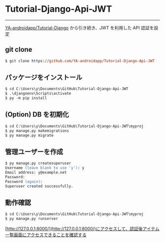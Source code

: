 # Tutorial-Django-Api-JWT

---

[YA-androidapp/Tutorial-Django](https://github.com/YA-androidapp/Tutorial-Django) から引き続き、JWT を利用した API 認証を設定

## git clone

```ps
$ git clone https://github.com/YA-androidapp/Tutorial-Django-Api-JWT
```

## パッケージをインストール

```ps
$ cd C:\Users\y\Documents\GitHub\Tutorial-Django-Api-JWT
$ .\djangoenv\Scripts\activate
$ py -m pip install
```

## (Option) DB を初期化

```ps
$ cd C:\Users\y\Documents\GitHub\Tutorial-Django-Api-JWT\myproj
$ py manage.py makemigrations
$ py manage.py migrate
```

## 管理ユーザーを作成

```ps
$ py manage.py createsuperuser
Username (leave blank to use 'y'): y
Email address: y@example.net
Password:
Password (again):
Superuser created successfully.
```

## 動作確認

```ps
$ cd C:\Users\y\Documents\GitHub\Tutorial-Django-Api-JWT\myproj
$ py manage.py runserver
```

[http://127.0.0.1:8000/](http://127.0.0.1:8000/)にアクセスして、認証後アイテム一覧画面にアクセスできることを確認する
